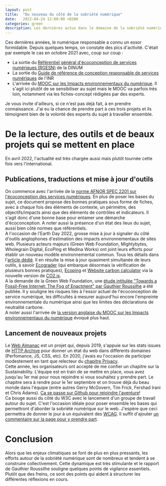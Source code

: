 ```yaml
---
layout: post
title:  "Du nouveau du côté de la sobriété numérique"
date:   2022-04-24 12:00:00 +0200
categories: green
description: Les dernières actus dans le domaine de la sobriété numérique
---
```

Ces dernières années, le numérique responsable a connu un essor formidable. Depuis quelques temps, on constate des pics d'activité. C'était par exemple le cas en octobre 2021 avec, coup sur coup : 
* La sortie du [Référentiel général d'écoconception de services numériques (RGESN)](https://www.boutique.afnor.org/fr-fr/norme/afnor-spec-2201/ecoconception-des-services-numeriques/fa203506/323315) de la DINUM
* La sortie du [Guide de référence de conception responsable de services numériques](https://gr491.isit-europe.org/) de l'INR  
* L'arrivée du [MOOC sur les Impacts environnementaux du numérique](https://www.fun-mooc.fr/fr/cours/impacts-environnementaux-du-numerique/). Il s'agit ici plutôt de se sensibiliser au sujet mais le MOOC va parfois très loin, notamment via les fiches-concept rédigées par des experts. 
  
Je vous invite d'ailleurs, si ce n'est pas déjà fait, à en prendre connaissance. J'ai eu la chance de prendre part à ces trois projets et ils témoignent bien de la volonté des experts du sujet à travailler ensemble.   


# De la lecture, des outils et de beaux projets qui se mettent en place
En avril 2022, l'actualité est très chargée aussi mais plutôt tournée cette fois vers l'international.   
  
## Publications, traductions et mise à jour d'outils
On commence avec l'arrivée de la [norme AFNOR SPEC 2201 sur l'écoconception des services numériques](https://www.boutique.afnor.org/fr-fr/norme/afnor-spec-2201/ecoconception-des-services-numeriques/fa203506/323315). En plus de poser les bases du sujet, ce document propose des bonnes pratiques sous forme de fiches, avec à chaque fois des éléments de contexte, un périmètre, des objectifs/impacts ainsi que des éléments de contrôles et indicateurs. Il s'agit donc d'une bonne base pour entamer une démarche d'écoconception. A noter aussi la présence d'un état des lieux du sujet, aussi bien côté normes que référentiels.   
A l'occasion de l'Earth Day 2022, grosse mise à jour à signaler du côté d'outils anglophones d'estimation des impacts environnementaux de sites web. Plusieurs acteurs majeurs (Green Web Foundation, Mightybytes, Wholegrain Digital, EcoPing et Medina Works) ont joint leurs efforts pour établir un nouveau modèle environnemental commun. Tous les détails dans l'[article dédié](https://sustainablewebdesign.org/calculating-digital-emissions). Il en résulte la mise à jour quasiment simultanée de leurs outils, à savoir [Ecograder](https://ecograder.com/) (qui embarque désormais la vérification de plusieurs bonnes pratiques), [Ecoping](https://ecoping.earth/) et [Website carbon calculator](https://www.websitecarbon.com/) via la nouvelle version de [CO2.js](https://github.com/thegreenwebfoundation/co2.js/).  
A la demande de la Green Web Foundation, une [étude intitulée "Towards a Fossil-Free Internet:
The Fog of Enactment" par Gauthier Roussilhe](https://www.thegreenwebfoundation.org/publications/report-fog-of-enactment/) a été publiée. Il y souligne les risques liés à l'essor actuel de l'écoconception de service numérique, les difficultés à mesurer aujourd'hui encore l'empreinte environnementale du numérique ainsi que les limites des déclarations de neutralité carbone.   
A noter aussi l'arrivée de [la version anglaise du MOOC sur les Impacts environnementaux du numérique](https://www.fun-mooc.fr/en/courses/environmental-impacts-of-digital-technologies/) évoqué plus haut.   
  
## Lancement de nouveaux projets
Le [Web Almanac](https://almanac.httparchive.org/en/2021/) est un projet qui, depuis 2019, s'appuie sur les stats issues de [HTTP Archive](https://httparchive.org/) pour donner un état du web dans différents domaines (Perfomance, JS, CSS, etc). En 2020, j'avais eu l'occasion de participer modestement en tant que relecteur du [chapitre Privacy](https://almanac.httparchive.org/en/2020/privacy).  
Cette année, les organisateurs ont accepté de me confier un chapitre sur la Sustainability. L'équipe est en train de se mettre en place, vous avez jusqu'au 1er mai pour nous rejoindre si vous souhaitez y prendre part. Le chapitre sera à rendre pour le 1er septembre et on trouve déjà du beau monde dans l'équipe (entre autres Gerry McGovern, Tim Frick, Fershad Irani et Chris Adams). [Ca se passe sur Github pour rejoindre l'aventure](https://almanac.httparchive.org/en/2020/privacy)!  
Ca bouge aussi du côté du W3C avec le lancement d'un groupe de travail autour du sujet. C'est l'occasion idéale pour poser ensemble les bases qui permettront d'aborder la sobriété numérique sur le web. J'espère que ceci permettra de donner le jour à un équivalent des [WCAG](https://www.w3.org/TR/WCAG21/). Il suffit d'ajouter [un commentaire sur la page pour y prendre part](https://www.w3.org/community/sustyweb/2022/04/19/sustainability-recommendations-working-group/).  
  
# Conclusion
Alors que les enjeux climatiques se font de plus en plus pressants, les efforts autour de la sobriété numérique sont de nombreux et tendent à se construire collectivement. Cette dynamique est très stimulante et le rapport de Gauthier Roussilhe souligne quelques points de vigilance essentiels. Plutôt que des freins, ce sont des points qui aident à structurer les différentes réflexions en cours.  
